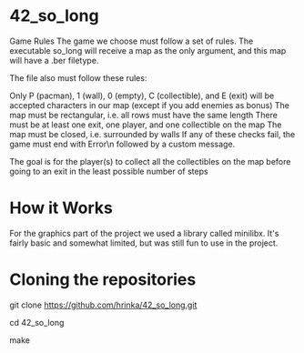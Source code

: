 # 42_so_long

Game Rules
The game we choose must follow a set of rules. The executable so_long will receive a map as the only argument, and this map will have a .ber filetype.

The file also must follow these rules:

Only P (pacman), 1 (wall), 0 (empty), C (collectible), and E (exit) will be accepted characters in our map (except if you add enemies as bonus)
The map must be rectangular, i.e. all rows must have the same length
There must be at least one exit, one player, and one collectible on the map
The map must be closed, i.e. surrounded by walls
If any of these checks fail, the game must end with Error\n followed by a custom message.

The goal is for the player(s) to collect all the collectibles on the map before going to an exit in the least possible number of steps


# How it Works

For the graphics part of the project we used a library called minilibx. It's fairly basic and somewhat limited, but was still fun to use in the project.

# Cloning the repositories

git clone https://github.com/hrinka/42_so_long.git

cd 42_so_long

make
